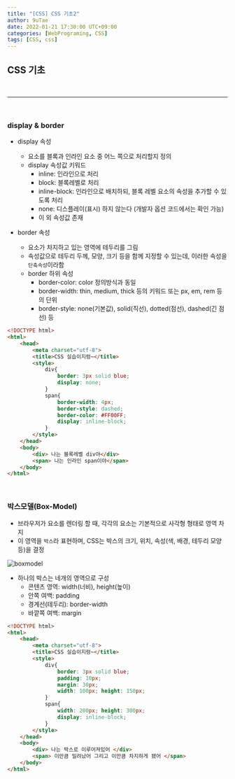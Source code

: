 ```yaml
---
title: "[CSS] CSS 기초2"
author: 9uTae
date: 2022-01-21 17:30:00 UTC+09:00
categories: [WebPrograming, CSS]
tags: [CSS, css]
---
```


## CSS 기초

<br>

---

<br>

### display & border

- display 속성
    - 요소를 블록과 인라인 요소 중 어느 쪽으로 처리할지 정의
    - display 속성값 키워드
        - inline: 인라인으로 처리
        - block: 블록레벨로 처리
        - inline-block: 인라인으로 배치하되, 블록 레벨 요소의 속성을 추가할 수 있도록 처리
        - none: 디스플레이(표시) 하지 않는다 (개발자 옵션 코드에서는 확인 가능)
        - 이 외 속성값 존재

- border 속성
    - 요소가 차지하고 있는 영역에 테두리를 그림
    - 속성값으로 테두리 두께, 모양, 크기 등을 함께 지정할 수 있는데, 이러한 속성을 `단축속성`이라함
    - border 하위 속성
        - border-color: color 정의방식과 동일
        - border-width: thin, medium, thick 등의 키워드 또는 px, em, rem 등의 단위
        - border-style: none(기본값), solid(직선), dotted(점선), dashed(긴 점선) 등

```html
<!DOCTYPE html>
<html>
    <head>
        <meta charset="utf-8">
        <title>CSS 실습이지렁~</title>
        <style>
            div{
                border: 3px solid blue;
                display: none;
            }
            span{
                border-width: 4px;
                border-style: dashed;
                border-color: #FF00FF;
                display: inline-block;
            }
        </style>
    </head>
    <body>
        <div> 나는 블록레벨 div야</div>
        <span> 나는 인라인 span이야</span>
    </body>
</html>
```

<br>

### 박스모델(Box-Model)

- 브라우저가 요소를 렌더링 할 때, 각각의 요소는 기본적으로 사각형 형태로 영역 차지
- 이 영역을 `박스`라 표현하며, CSS는 박스의 크기, 위치, 속성(색, 배경, 테두리 모양 등)을 결정

![boxmodel](https://user-images.githubusercontent.com/65030854/150675276-491b2fbe-64f3-4b23-83a8-25b9e3acee22.jpg)

- 하나의 박스는 네개의 영역으로 구성
     - 콘텐츠 영역: width(너비), height(높이)
     - 안쪽 여백: padding
     - 경계선(테두리): border-width
     - 바깥쪽 여백: margin

```html
<!DOCTYPE html>
<html>
    <head>
        <meta charset="utf-8">
        <title>CSS 실습이지렁~</title>
        <style>
            div{
                border: 3px solid blue;
                padding: 10px;
                margin: 30px;
                width: 100px; height: 150px;
            }
            span{
                width: 200px; height: 300px;
                display: inline-block;
            }
        </style>
    </head>
    <body>
        <div> 나는 박스로 이루어져있어 </div>
        <span> 이만큼 밀려났어 그리고 이만큼 차지하게 됐어 </span>
    </body>
</html>
```

<br>